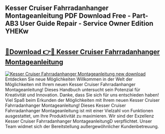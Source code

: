 ## Kesser Cruiser Fahrradanhanger Montageanleitung PDF Download Free - Part-AB3 User Guide Repair - Service Owner Edition YHEKw

# <h2><a href="http://df7gtm.blite.top/?on=Kesser+Cruiser+Fahrradanhanger+Montageanleitung">🔗Download 👉🔴 Kesser Cruiser Fahrradanhanger Montageanleitung</a></h2>

[![Kesser Cruiser Fahrradanhanger Montageanleitung new download](https://i.imgur.com/lujVjoI.png)](http://df7gtm.blite.top/?on=Kesser+Cruiser+Fahrradanhanger+Montageanleitung)
Entdecken Sie neue Möglichkeiten Willkommen in der Welt der Möglichkeiten mit Ihrem neuen Kesser Cruiser Fahrradanhanger Montageanleitung! Dieses Handbuch untersucht sein Potenzial für Kreativität und Innovation. Danke, dass Sie sich für uns entschieden haben! Viel Spaß beim Erkunden der Möglichkeiten mit Ihrem neuen Kesser Cruiser Fahrradanhanger Montageanleitung! Dieses Kesser Cruiser Fahrradanhanger Montageanleitung ist mit einer Vielzahl von Funktionen ausgestattet, um Ihre Produktivität zu maximieren. Wir sind der Exzellenz Kesser Cruiser Fahrradanhanger MontageanleitungD verpflichtet. Unser Team widmet sich der Bereitstellung außergewöhnlicher Kundenbetreuung.
